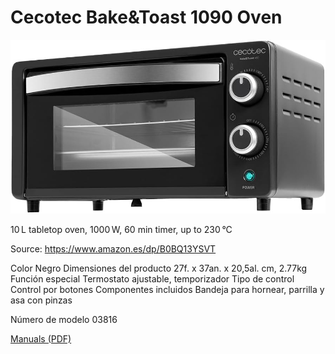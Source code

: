 #   Cecotec Bake&Toast 1090 Oven

![](./assets/oven.jpg)  

10 L tabletop oven, 1000 W, 60 min timer, up to 230 °C 

Source: https://www.amazon.es/dp/B0BQ13YSVT

Color	Negro
Dimensiones del producto	27f. x 37an. x 20,5al. cm, 2.77kg
Función especial	Termostato ajustable, temporizador
Tipo de control	Control por botones
Componentes incluidos	Bandeja para hornear, parrilla y asa con pinzas

Número de modelo	‎03816

[Manuals (PDF)](Cecotec_bake&toast_1090_manuals.pdf)
